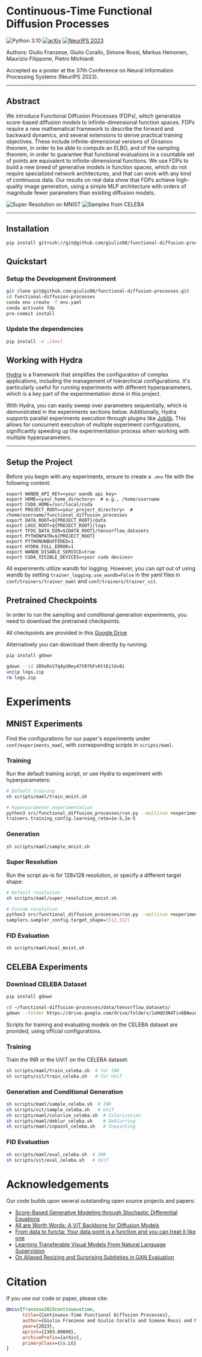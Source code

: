 # Continuous-Time Functional Diffusion Processes

![Python 3.10](https://img.shields.io/badge/python-3.10-blue.svg)
[![arXiv](https://img.shields.io/badge/arXiv-2303.00800-b31b1b.svg)](https://arxiv.org/abs/2303.00800)
[![NeurIPS 2023](https://img.shields.io/badge/NeurIPS-2023-4b44ce.svg)](https://nips.cc/Conferences/2023)

Authors: Giulio Franzese, Giulio Corallo, Simone Rossi, Markus Heinonen, Maurizio Filippone, Pietro Michiardi

Accepted as a poster at the 37th Conference on Neural Information Processing Systems (NeurIPS 2023).

---
## Abstract

We introduce Functional Diffusion Processes (FDPs), which generalize score-based diffusion models to infinite-dimensional function spaces. FDPs require
a new mathematical framework to describe the forward and backward dynamics, and several extensions to derive practical training objectives. These include
infinite-dimensional versions of Girsanov theorem, in order to be able to compute an ELBO, and of the sampling theorem, in order to guarantee that functional
evaluations in a countable set of points are equivalent to infinite-dimensional functions. We use FDPs to build a new breed of generative models in function spaces,
which do not require specialized network architectures, and that can work with
any kind of continuous data. Our results on real data show that FDPs achieve
high-quality image generation, using a simple MLP architecture with orders of
magnitude fewer parameters than existing diffusion models.

![Super Resolution on MNIST](assets/super_res_mnist.png)
![Samples from CELEBA](assets/samples_uvit_celeba.png)

---


## Installation

```bash
pip install git+ssh://git@github.com/giulio98/functional-diffusion-processes.git
```


## Quickstart

### Setup the Development Environment

```bash
git clone git@github.com:giulio98/functional-diffusion-processes.git
cd functional-diffusion-processes
conda env create -f env.yaml
conda activate fdp
pre-commit install
```
### Update the dependencies

```bash
pip install -e .[dev]
```

## Working with Hydra

[Hydra](https://hydra.cc/) is a framework that simplifies the configuration of complex applications, including the management of hierarchical configurations. It's particularly useful for running experiments with different hyperparameters, which is a key part of the experimentation done in this project.

With Hydra, you can easily sweep over parameters sequentially, which is demonstrated in the experiments sections below. Additionally, Hydra supports parallel experiments execution through plugins like [Joblib](https://joblib.readthedocs.io/en/latest/). This allows for concurrent execution of multiple experiment configurations, significantly speeding up the experimentation process when working with multiple hyperparameters.

---

## Setup the Project
Before you begin with any experiments, ensure to create a `.env` file with the following content:
```plaintext
export WANDB_API_KEY=<your wandb api key>
export HOME=<your_home_directory>  # e.g., /home/username
export CUDA_HOME=/usr/local/cuda
export PROJECT_ROOT=<your_project_directory>  # /home/username/functional_diffusion_processes
export DATA_ROOT=${PROJECT_ROOT}/data
export LOGS_ROOT=${PROJECT_ROOT}/logs
export TFDS_DATA_DIR=${DATA_ROOT}/tensorflow_datasets
export PYTHONPATH=${PROJECT_ROOT}
export PYTHONUNBUFFERED=1
export HYDRA_FULL_ERROR=1
export WANDB_DISABLE_SERVICE=true
export CUDA_VISIBLE_DEVICES=<your cuda devices>
```
All experiments utilize wandb for logging. However, you can opt out of using wandb by setting `trainer_logging.use_wandb=False` in the yaml files in `conf/trainers/trainer_maml` and `conf/trainers/trainer_vit`.
## Pretrained Checkpoints
In order to run the sampling and conditional generation experiments, you need to download the pretrained checkpoints.

All checkpoints are provided in this [Google Drive](https://drive.google.com/drive/folders/10-W5q5XSWXzoMktEdfX_Z9YiOG59zOZs?usp=drive_link)

Alternatively you can download them directly by running:


```bash
pip install gdown
```
```bash
gdown --id 1R9aRsV7q4yU0ey47tR7hFvKttEilUv0i
unzip logs.zip
rm logs.zip
```
# Experiments
## MNIST Experiments
Find the configurations for our paper's experiments under `conf/experiments_maml`, with corresponding scripts in `scripts/maml`.
### Training
Run the default training script, or use Hydra to experiment with hyperparameters:

```bash
# Default training
sh scripts/maml/train_mnist.sh

# Hyperparameter experimentation
python3 src/functional_diffusion_processes/run.py --multirun +experiments_maml=exp_mnist \
trainers.training_config.learning_rate=1e-5,2e-5
```
### Generation
```bash
sh scripts/maml/sample_mnist.sh
```
### Super Resolution
Run the script as-is for 128x128 resolution, or specify a different target shape:
```bash
# Default resolution
sh scripts/maml/super_resolution_mnist.sh

# Custom resolution
python3 src/functional_diffusion_processes/run.py --multirun +experiments_maml=exp_mnist_super_resolution \
samplers.sampler_config.target_shape=[512,512]
```
### FID Evaluation
```bash
sh scripts/maml/eval_mnist.sh
```
## CELEBA Experiments

### Download CELEBA Dataset
```bash
pip install gdown
```
```bash
cd ~/functional-diffusion-processes/data/tensorflow_datasets/
gdown --folder https://drive.google.com/drive/folders/1eHdU3N4Tiv6BAezAAI7LAvJTItIF8GD2?usp=share_link
```
Scripts for training and evaluating models on the CELEBA dataset are provided, using official configurations.
### Training
Train the INR or the UViT on the CELEBA dataset:
```bash
sh scripts/maml/train_celeba.sh  # for INR
sh scripts/vit/train_celeba.sh   # for UViT
```
### Generation and Conditional Generation
```bash
sh scripts/maml/sample_celeba.sh  # INR
sh scripts/vit/sample_celeba.sh   # UViT
sh scripts/maml/colorize_celeba.sh  # Colorization
sh scripts/maml/deblur_celeba.sh    # Deblurring
sh scripts/maml/inpaint_celeba.sh   # Inpainting
```
### FID Evaluation
```bash
sh scripts/maml/eval_celeba.sh  # INR
sh scripts/vit/eval_celeba.sh   # UViT
```
# Acknowledgements
Our code builds upon several outstanding open source projects and papers:
* [Score-Based Generative Modeling through Stochastic Differential Equations](https://github.com/yang-song/score_sde)
* [All are Worth Words: A ViT Backbone for Diffusion Models](https://github.com/baofff/U-ViT)
* [From data to functa: Your data point is a function and you can treat it like one](https://github.com/google-deepmind/functa)
* [Learning Transferable Visual Models From Natural Language Supervision](https://github.com/openai/CLIP)
* [On Aliased Resizing and Surprising Subtleties in GAN Evaluation](https://github.com/GaParmar/clean-fid)

# Citation
If you use our code or paper, please cite:
```bib
@misc{franzese2023continuoustime,
      title={Continuous-Time Functional Diffusion Processes},
      author={Giulio Franzese and Giulio Corallo and Simone Rossi and Markus Heinonen and Maurizio Filippone and Pietro Michiardi},
      year={2023},
      eprint={2303.00800},
      archivePrefix={arXiv},
      primaryClass={cs.LG}
}
```
